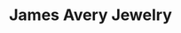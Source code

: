 ---
title: "James Avery Jewelry"
url: /houston/james-avery-jewelry-memorial-city-way/
shop: jewelry
---